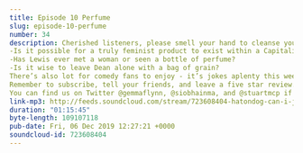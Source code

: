 ```yaml
---
title: Episode 10 Perfume
slug: episode-10-perfume
number: 34
description: Cherished listeners, please smell your hand to cleanse your palette and then join us this week in saying a big goodbye to Dean Lets Flats and big hello to a supremely entertaining ep. Though suffering in myriad ways (we (ALL THREE) were all drinking, Stuart had a cold and we all miss Thomas) we still found the energy to deep dive this rich, rich text and ask questions such as
-Is it possible for a truly feminist product to exist within a Capitalist framework?
-Has Lewis ever met a woman or seen a bottle of perfume?
-Is it wise to leave Dean alone with a bag of grain?
There’s also lot for comedy fans to enjoy - it’s jokes aplenty this week as Kerrang rolls out her sink stuff and Lord Sugar develops his uniquely Dadaist interpretation of uneasy words and phrases. 
Remember to subscribe, tell your friends, and leave a five star review. 
You can find us on Twitter @gemmaflynn, @siobhainma, and @stuartmcp if you have any questions, or have contact details for Sadio Mané or Kalidou Koulibaly.
link-mp3: http://feeds.soundcloud.com/stream/723608404-hatondog-can-i-just-say-ep34-episode-10-perfume.mp3
duration: "01:15:45"
byte-length: 109107118
pub-date: Fri, 06 Dec 2019 12:27:21 +0000
soundcloud-id: 723608404
---
```

